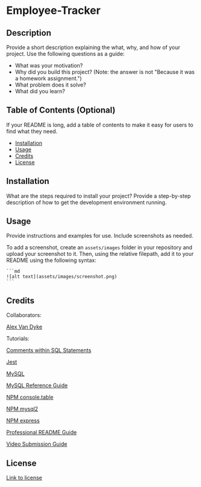 # Employee-Tracker

## Description

Provide a short description explaining the what, why, and how of your project. Use the following questions as a guide:

- What was your motivation?
- Why did you build this project? (Note: the answer is not "Because it was a homework assignment.")
- What problem does it solve?
- What did you learn?

## Table of Contents (Optional)

If your README is long, add a table of contents to make it easy for users to find what they need.

- [Installation](#installation)
- [Usage](#usage)
- [Credits](#credits)
- [License](#license)

## Installation

What are the steps required to install your project? Provide a step-by-step description of how to get the development environment running.

## Usage

Provide instructions and examples for use. Include screenshots as needed.

To add a screenshot, create an `assets/images` folder in your repository and upload your screenshot to it. Then, using the relative filepath, add it to your README using the following syntax:

    ```md
    ![alt text](assets/images/screenshot.png)
    ```

## Credits

Collaborators:

[Alex Van Dyke](https://github.com/AlexandertheGreat491)

Tutorials:

[Comments within SQL Statements](https://docs.oracle.com/cd/B13789_01/server.101/b10759/sql_elements006.htm#:~:text=You%20can%20include%20a%20comment%20in%20a%20statement%20in%20two,text%20can%20span%20multiple%20lines.)

[Jest](https://jestjs.io/docs/getting-started)

[MySQL](https://dev.mysql.com/doc/refman/8.0/en/rename-table.html)

[MySQL Reference Guide](https://coding-boot-camp.github.io/full-stack/mysql/mysql-reference-guide)

[NPM console.table](https://www.npmjs.com/package/console.table)

[NPM mysql2](https://www.npmjs.com/package/mysql2#installation)

[NPM express](https://www.npmjs.com/package/express)

[Professional README Guide](https://coding-boot-camp.github.io/full-stack/github/professional-readme-guide)

[Video Submission Guide](https://coding-boot-camp.github.io/full-stack/computer-literacy/video-submission-guide)

## License

[Link to license](./LICENSE)


